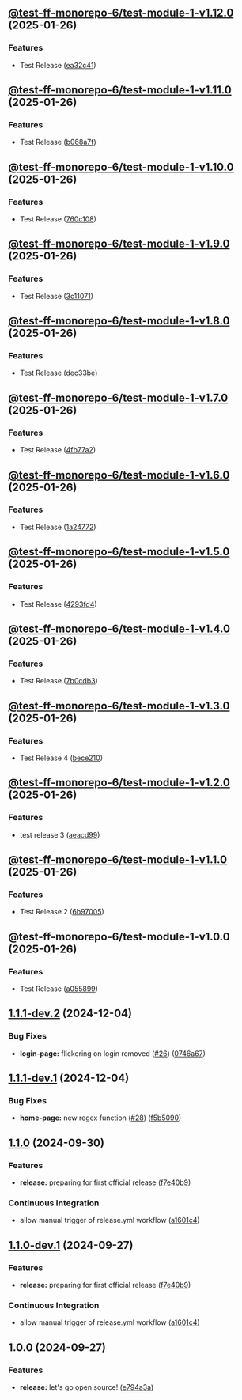 ## [@test-ff-monorepo-6/test-module-1-v1.12.0](https://github.com/Jonas-Krahn/IAV-Frontend-Framework-Monorepo-2/compare/@test-ff-monorepo-6/test-module-1-v1.11.0...@test-ff-monorepo-6/test-module-1-v1.12.0) (2025-01-26)

### Features

* Test Release ([ea32c41](https://github.com/Jonas-Krahn/IAV-Frontend-Framework-Monorepo-2/commit/ea32c417be32421cfd0a4cf666d4da411876031d))

## [@test-ff-monorepo-6/test-module-1-v1.11.0](https://github.com/Jonas-Krahn/IAV-Frontend-Framework-Monorepo-2/compare/@test-ff-monorepo-6/test-module-1-v1.10.0...@test-ff-monorepo-6/test-module-1-v1.11.0) (2025-01-26)

### Features

* Test Release ([b068a7f](https://github.com/Jonas-Krahn/IAV-Frontend-Framework-Monorepo-2/commit/b068a7f4872c96afb16afd8307344ff226ccdb08))

## [@test-ff-monorepo-6/test-module-1-v1.10.0](https://github.com/Jonas-Krahn/IAV-Frontend-Framework-Monorepo-2/compare/@test-ff-monorepo-6/test-module-1-v1.9.0...@test-ff-monorepo-6/test-module-1-v1.10.0) (2025-01-26)

### Features

* Test Release ([760c108](https://github.com/Jonas-Krahn/IAV-Frontend-Framework-Monorepo-2/commit/760c1085a7e5559fd1e08df01c6546462a9ba681))

## [@test-ff-monorepo-6/test-module-1-v1.9.0](https://github.com/Jonas-Krahn/IAV-Frontend-Framework-Monorepo-2/compare/@test-ff-monorepo-6/test-module-1-v1.8.0...@test-ff-monorepo-6/test-module-1-v1.9.0) (2025-01-26)

### Features

* Test Release ([3c11071](https://github.com/Jonas-Krahn/IAV-Frontend-Framework-Monorepo-2/commit/3c11071ca40527f1782bee831d9bc5d09f6d1e9e))

## [@test-ff-monorepo-6/test-module-1-v1.8.0](https://github.com/Jonas-Krahn/IAV-Frontend-Framework-Monorepo-2/compare/@test-ff-monorepo-6/test-module-1-v1.7.0...@test-ff-monorepo-6/test-module-1-v1.8.0) (2025-01-26)

### Features

* Test Release ([dec33be](https://github.com/Jonas-Krahn/IAV-Frontend-Framework-Monorepo-2/commit/dec33bea40cb6fc9fae8c35723011be675ed7b26))

## [@test-ff-monorepo-6/test-module-1-v1.7.0](https://github.com/Jonas-Krahn/IAV-Frontend-Framework-Monorepo-2/compare/@test-ff-monorepo-6/test-module-1-v1.6.0...@test-ff-monorepo-6/test-module-1-v1.7.0) (2025-01-26)

### Features

* Test Release ([4fb77a2](https://github.com/Jonas-Krahn/IAV-Frontend-Framework-Monorepo-2/commit/4fb77a2d4403e4b136dee5085bc82f4fb7ddb79b))

## [@test-ff-monorepo-6/test-module-1-v1.6.0](https://github.com/Jonas-Krahn/IAV-Frontend-Framework-Monorepo-2/compare/@test-ff-monorepo-6/test-module-1-v1.5.0...@test-ff-monorepo-6/test-module-1-v1.6.0) (2025-01-26)

### Features

* Test Release ([1a24772](https://github.com/Jonas-Krahn/IAV-Frontend-Framework-Monorepo-2/commit/1a247729ad9b49d89296cdf1bc4ff3f7a13e1117))

## [@test-ff-monorepo-6/test-module-1-v1.5.0](https://github.com/Jonas-Krahn/IAV-Frontend-Framework-Monorepo-2/compare/@test-ff-monorepo-6/test-module-1-v1.4.0...@test-ff-monorepo-6/test-module-1-v1.5.0) (2025-01-26)

### Features

* Test Release ([4293fd4](https://github.com/Jonas-Krahn/IAV-Frontend-Framework-Monorepo-2/commit/4293fd49ee72b1fd978d6da9b4de217a97e3ae51))

## [@test-ff-monorepo-6/test-module-1-v1.4.0](https://github.com/Jonas-Krahn/IAV-Frontend-Framework-Monorepo-2/compare/@test-ff-monorepo-6/test-module-1-v1.3.0...@test-ff-monorepo-6/test-module-1-v1.4.0) (2025-01-26)

### Features

* Test Release ([7b0cdb3](https://github.com/Jonas-Krahn/IAV-Frontend-Framework-Monorepo-2/commit/7b0cdb34b8e61580717fc3fa352ecd89f90da89e))

## [@test-ff-monorepo-6/test-module-1-v1.3.0](https://github.com/Jonas-Krahn/IAV-Frontend-Framework-Monorepo-2/compare/@test-ff-monorepo-6/test-module-1-v1.2.0...@test-ff-monorepo-6/test-module-1-v1.3.0) (2025-01-26)

### Features

* Test Release 4 ([bece210](https://github.com/Jonas-Krahn/IAV-Frontend-Framework-Monorepo-2/commit/bece210e079b9e664c999a6e8f54ef12396b89a7))

## [@test-ff-monorepo-6/test-module-1-v1.2.0](https://github.com/Jonas-Krahn/IAV-Frontend-Framework-Monorepo-2/compare/@test-ff-monorepo-6/test-module-1-v1.1.0...@test-ff-monorepo-6/test-module-1-v1.2.0) (2025-01-26)

### Features

* test release 3 ([aeacd99](https://github.com/Jonas-Krahn/IAV-Frontend-Framework-Monorepo-2/commit/aeacd996f2f65b926326eb4683a03eb6506ff6b5))

## [@test-ff-monorepo-6/test-module-1-v1.1.0](https://github.com/Jonas-Krahn/IAV-Frontend-Framework-Monorepo-2/compare/@test-ff-monorepo-6/test-module-1-v1.0.0...@test-ff-monorepo-6/test-module-1-v1.1.0) (2025-01-26)

### Features

* Test Release 2 ([6b97005](https://github.com/Jonas-Krahn/IAV-Frontend-Framework-Monorepo-2/commit/6b97005622de80c2cd443d62fec9af84d2648c33))

## @test-ff-monorepo-6/test-module-1-v1.0.0 (2025-01-26)

### Features

* Test Release ([a055899](https://github.com/Jonas-Krahn/IAV-Frontend-Framework-Monorepo-2/commit/a055899857229292472f5814476a88525d50c2a2))

## [1.1.1-dev.2](https://github.com/iavofficial/IAVFrontendFramework/compare/v1.1.1-dev.1...v1.1.1-dev.2) (2024-12-04)

### Bug Fixes

* **login-page:** flickering on login removed ([#26](https://github.com/iavofficial/IAVFrontendFramework/issues/26)) ([0746a67](https://github.com/iavofficial/IAVFrontendFramework/commit/0746a6740f641e20db84a46824535051ce5d557d))

## [1.1.1-dev.1](https://github.com/iavofficial/IAVFrontendFramework/compare/v1.1.0...v1.1.1-dev.1) (2024-12-04)

### Bug Fixes

* **home-page:** new regex function ([#28](https://github.com/iavofficial/IAVFrontendFramework/issues/28)) ([f5b5090](https://github.com/iavofficial/IAVFrontendFramework/commit/f5b5090b73e64d8b8dea83465577a2e3508d981e))

## [1.1.0](https://github.com/iavofficial/IAVFrontendFramework/compare/v1.0.0...v1.1.0) (2024-09-30)

### Features

* **release:** preparing for first official release ([f7e40b9](https://github.com/iavofficial/IAVFrontendFramework/commit/f7e40b951012cfe5464eeacb79f0b31e9021feb8))

### Continuous Integration

* allow manual trigger of release.yml workflow ([a1601c4](https://github.com/iavofficial/IAVFrontendFramework/commit/a1601c448a8d873c38377534145eb94a9e48dc99))

## [1.1.0-dev.1](https://github.com/iavofficial/IAVFrontendFramework/compare/v1.0.0...v1.1.0-dev.1) (2024-09-27)

### Features

* **release:** preparing for first official release ([f7e40b9](https://github.com/iavofficial/IAVFrontendFramework/commit/f7e40b951012cfe5464eeacb79f0b31e9021feb8))

### Continuous Integration

* allow manual trigger of release.yml workflow ([a1601c4](https://github.com/iavofficial/IAVFrontendFramework/commit/a1601c448a8d873c38377534145eb94a9e48dc99))

## 1.0.0 (2024-09-27)

### Features

* **release:** let's go open source! ([e794a3a](https://github.com/iavofficial/IAVFrontendFramework/commit/e794a3a4c891c8ede168e2006dd49f242e1e880f))
